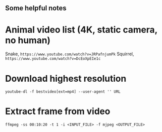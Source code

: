 ## Some helpful notes

# Animal video list (4K, static camera, no human)
Snake, `https://www.youtube.com/watch?v=JRPafnjumPk`
Squirrel, `https://www.youtube.com/watch?v=DcEoXpEIe1c`

# Download highest resolution
```youtube-dl -f bestvideo[ext=mp4] --user-agent '' URL```

# Extract frame from video
```ffmpeg -ss 00:10:20 -t 1 -i <INPUT_FILE> -f mjpeg <OUTPUT_FILE>```

